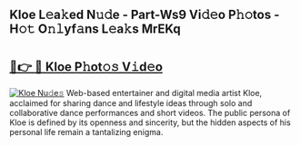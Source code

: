 ## Kloe L𝚎a𝚔ed N𝚞𝚍e - Part-Ws9 Vi𝚍𝚎o P𝚑𝚘tos - H𝚘𝚝 O𝚗𝚕yf𝚊ns L𝚎a𝚔s MrEKq

# <h2><a href="http://kf1piz.oniu.top/?m=Kloe">🔗👉 🔴 Kloe P𝚑ot𝚘𝚜 V𝚒d𝚎o</a></h2>

[![Kloe Nu𝚍e𝚜](https://i.imgur.com/0qMVB7G.gif)](http://kf1piz.oniu.top/?m=Kloe)
Web-based entertainer and digital media artist Kloe, acclaimed for sharing dance and lifestyle ideas through solo and collaborative dance performances and short videos. The public persona of Kloe is defined by its openness and sincerity, but the hidden aspects of his personal life remain a tantalizing enigma.  

